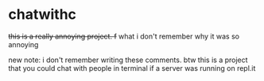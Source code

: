 # chatwithc

~~this is a really annoying project.
f~~
what i don't remember why it was so annoying    

new note: i don't remember writing these comments. btw this is a project that you could chat with people in terminal if a server was running on repl.it
